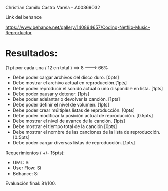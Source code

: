 Christian Camilo Castro Varela - A00369032

Link del behance

https://www.behance.net/gallery/140894657/Coding-Netflix-Music-Reproductor




# Resultados:

(1 pt por cada una / 12 en total ) ==> 8 ---> 66%

- Debe poder cargar archivos del disco duro. [0pts]
- Debe mostrar el archivo actual en reproducción.[1pts]
- Debe poder reproducir el sonido actual o uno disponible en lista. [1pts]
- Debe poder pausar y detener. [1pts]
- Debe poder adelantar o devolver la canción. [1pts]
- Debe poder definir el nivel de volumen. [1pts]
- Debe poder crear múltiples listas de reproducción. [0pts]
- Debe poder modificar la posición actual de reproducción. [0.5pts]
- Debe mostrar el nivel de avance de la canción. [1pts]
- Debe mostrar el tiempo total de la canción [0pts]
- Debe mostrar el nombre de las canciones de la lista de reproducción. [0.5pts]
- Debe poder cargar diversas listas de reproducción. [1pts]

Requerimientos ( +/- 15pts):
- UML: Sí
- User Flow: Sí
- Behance: Sí

Evaluación final: 81/100.